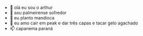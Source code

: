 - 👋 olá eu sou o arthur 
- 👀 sou palmeirense sofredor 
- 🌱 eu planto mandioca 
- 💞️ eu amo cair em peak e dar três capas e tacar gelo agachado 
- 📫 capanema paraná  
<!---
cardinal30cm/cardinal30cm is a ✨ special ✨ repository because its `README.md` (this file) appears on your GitHub profile.
You can click the Preview link to take a look at your changes.
--->
